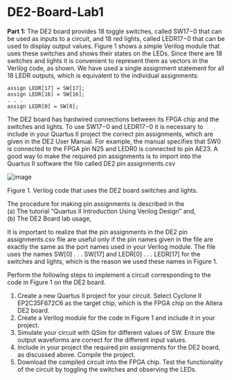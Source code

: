 # DE2-Board-Lab1
**Part 1:**
The DE2 board provides 18 toggle switches, called SW17−0 that can be used as inputs to a circuit, and 18 red lights, called LEDR17−0 that can be used to display output values. Figure 1 shows a simple Verilog module that uses these switches and shows their states on the LEDs. Since there are 18 switches and lights it is convenient to represent them as vectors in the Verilog code, as shown. We have used a single assignment statement for all 18 LEDR outputs, which is equivalent to the individual assignments:  

    assign LEDR[17] = SW[17];  
    assign LEDR[16] = SW[16];  
    . . .  
    assign LEDR[0] = SW[0];  

The DE2 board has hardwired connections between its FPGA chip and the switches and lights. To use SW17−0 and LEDR17−0 it is necessary to include in your Quartus II project the correct pin assignments, which are given in the DE2 User Manual. For example, the manual specifies that SW0 is connected to the FPGA pin N25 and LEDR0 is connected to pin AE23. A good way to make the required pin assignments is to import into the Quartus II software the file called DE2 pin assignments.csv  

![image](https://user-images.githubusercontent.com/19510655/34651924-8db194ea-f3a5-11e7-9063-351f870f7ad2.png)  

Figure 1. Verilog code that uses the DE2 board switches and lights.  

The procedure for making pin assignments is described in the  
  (a) The tutorial “Quartus II Introduction Using Verilog Design” and,  
  (b) The DE2 Board lab usage,  

It is important to realize that the pin assignments in the DE2 pin assignments.csv file are useful only if the pin names given in the file are exactly the same as the port names used in your Verilog module. The file uses the names SW[0] . . . SW[17] and LEDR[0] . . . LEDR[17] for the switches and lights, which is the reason we used these names in Figure 1.  

Perform the following steps to implement a circuit corresponding to the code in Figure 1 on the DE2 board.  
  1. Create a new Quartus II project for your circuit. Select Cyclone II EP2C35F672C6 as the target chip, which is the FPGA chip on the Altera DE2 board.  
  2. Create a Verilog module for the code in Figure 1 and include it in your project.  
  3. Simulate your circuit with QSim for different values of SW. Ensure the output waveforms are correct for the different input values.  
  4. Include in your project the required pin assignments for the DE2 board, as discussed above. Compile the project.  
  5. Download the compiled circuit into the FPGA chip. Test the functionality of the circuit by toggling the switches and observing the LEDs.  
